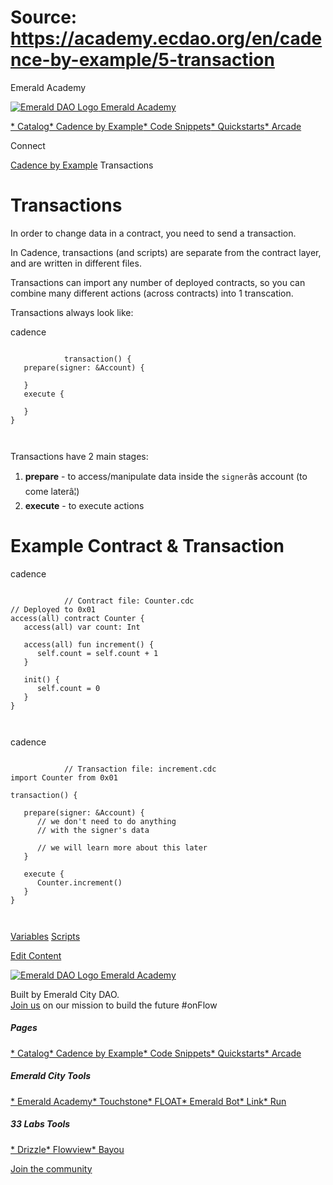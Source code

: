 # Source: https://academy.ecdao.org/en/cadence-by-example/5-transaction

Emerald Academy





[![Emerald DAO Logo](/ea-logo.png)
Emerald Academy](/en/)


[* Catalog](/en/catalog)[* Cadence by Example](/en/cadence-by-example)[* Code Snippets](/en/snippets)[* Quickstarts](/en/quickstarts)[* Arcade](https://arcade.ecdao.org)

Connect



[Cadence by Example](/en/cadence-by-example)
Transactions

# Transactions

In order to change data in a contract, you need to send a transaction.

In Cadence, transactions (and scripts) are separate from the contract layer, and are written in different files.

Transactions can import any number of deployed contracts, so you can combine many different actions (across contracts) into 1 transcation.

Transactions always look like:

cadence

```
		
			transaction() {
   prepare(signer: &Account) {

   }
   execute {

   }
}
		 
	
```

Transactions have 2 main stages:

1. **prepare** - to access/manipulate data inside the `signer`âs account (to come laterâ¦)
2. **execute** - to execute actions

# Example Contract & Transaction

cadence

```
		
			// Contract file: Counter.cdc
// Deployed to 0x01
access(all) contract Counter {
   access(all) var count: Int

   access(all) fun increment() {
      self.count = self.count + 1
   }

   init() {
      self.count = 0
   }
}
		 
	
```

cadence

```
		
			// Transaction file: increment.cdc
import Counter from 0x01

transaction() {

   prepare(signer: &Account) {
      // we don't need to do anything 
      // with the signer's data

      // we will learn more about this later
   }

   execute {
      Counter.increment()
   }
}
		 
	
```

[Variables](/en/cadence-by-example/4-variables)
[Scripts](/en/cadence-by-example/6-scripts)

[Edit Content](https://github.com/emerald-dao/emerald-academy-v2/tree/main/src/lib/content/cadence-by-example/en/5-transaction.md)



[![Emerald DAO Logo](/ea-logo.png)
Emerald Academy](/en/)

Built by Emerald City DAO.  
[Join us](https://discord.gg/emerald-city-906264258189332541) on our mission to build the future #onFlow

##### Pages

[* Catalog](/en/catalog)[* Cadence by Example](/en/cadence-by-example)[* Code Snippets](/en/snippets)[* Quickstarts](/en/quickstarts)[* Arcade](https://arcade.ecdao.org)


##### Emerald City Tools

[* Emerald Academy](https://academy.ecdao.org/)[* Touchstone](https://touchstone.city/)[* FLOAT](https://floats.city/)[* Emerald Bot](https://bot.ecdao.org/)[* Link](https://link.ecdao.org/)[* Run](https://run.ecdao.org/)


##### 33 Labs Tools

[* Drizzle](https://drizzle33.app/)[* Flowview](https://flowview.app/)[* Bayou](https://bayou33.app/)

[Join the community](https://discord.gg/emerald-city-906264258189332541)